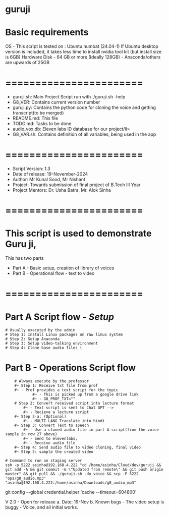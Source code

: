 # guruji

# Basic requirements
  OS - This script is tested on : Ubuntu numbat (24.04-1) 
	If Ubuntu desktop version is included, it takes less time to install nvidia tool kit (but install size is 6GB)
  Hardware
	Disk - 64 GB or more (Ideally 128GB)
		- Anaconda/others are upwards of 25GB

# =======================
<ul>
	<li>guruji.sh: Main Project Script run with ./guruji.sh -help</li>
	<li>G8_VER: Contains current version number</li>
	<li>guruji.py: Contains the python code for cloning the voice and getting transcript(to be merged)</li>
	<li>README.md: This file</li>
	<li>TODO.md: Tasks to be done</li>
	<li>audio_vox.db: Eleven labs ID database for our project/li>
	<li>G8_VAR.sh: Contains definition of all variables, being used in the app</li>
</ul>

# =======================
<ul>
    <li>Script Version: 1.3
    <li>Date of release: 19-November-2024
    <li>Author: Mr Kunal Sood, Mr Nishant
    <li>Project: Towards submission of final project of B.Tech III Year
    <li>Project Mentors: Dr. Usha Batra, Mr. Alok Sinha
</ul>

# =======================
# This script is used to demonstrate Guru ji, 
  This has two parts
  <ul>
	<li>Part A - Basic setup, creation of library of voices</li>
	<li>Part B - Operational flow - text to video</li>
   </ul>

# =======================
#  Part A Script flow - *Setup*
	# Usually executed by the admin
	# Step 1: Install Linux packages on raw linux system
	# Step 2: Setup Anaconda
	# Step 3: Setup video-talking environment
	# Step 4: Clone base audio files (
# Part B - Operations Script flow 
		# Always execute by the professor
		#~ Step 1: Receive txt file from prof 
		#~ - Prof provides a text script for the topic
				#~ - This is picked up from a google drive link
				#~ - G8_PROF_TXT=""
		# Step 2: Convert received script into lecture format
			#~ - Text script is sent to Chat GPT --> 
			#~ - Recieve a lecture script 
		#~ Step 2-a: (Optional) 
			#~ - MULTI LANG Translate into hindi
		#~ Step 3: Convert Text to speech
			#~ - Use a cloned audio file in part A script(from the voice sample in row 27 above)
			#~ - Send to elevenlabs, 
			#~ - Receive audio file 
		#~ Step 4: Send audio file to video cloning, final video
		#~ Step 5: sample the created video 
	
	# Command to run on staging server 
	ssh -p 5222 asinha@192.168.4.222 "cd /home/asinha/Cloud/dev/guruji && git add -A && git commit -m \"Updated from remote\" && git push origin master" && git pull && ./guruji.sh -do_voice && scp -P 5222 "ops/g8_audio.mp3" "asinha@192.168.4.222:/home/asinha/Downloads/g8_audio_mp3"
git config --global credential.helper 'cache --timeout=604800'

V 2.0 - Open for release
	a. Date: 19-Nov
	b. Known bugs
		- The video setup is buggy
		- Voice, and all initial works.
